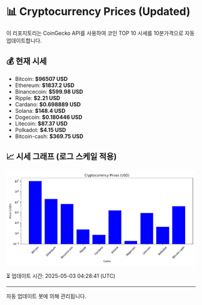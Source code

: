 
# 📊 Cryptocurrency Prices (Updated)

이 리포지토리는 CoinGecko API를 사용하여 코인 TOP 10 시세를 10분가격으로 자동 업데이트합니다.

## 💰 현재 시세
- Bitcoin: **$96507 USD**
- Ethereum: **$1837.2 USD**
- Binancecoin: **$599.98 USD**
- Ripple: **$2.21 USD**
- Cardano: **$0.698889 USD**
- Solana: **$148.4 USD**
- Dogecoin: **$0.180446 USD**
- Litecoin: **$87.37 USD**
- Polkadot: **$4.15 USD**
- Bitcoin-cash: **$369.75 USD**

## 📈 시세 그래프 (로그 스케일 적용)
![Crypto Prices](crypto_prices.png)

⏳ 업데이트 시간: 2025-05-03 04:28:41 (UTC)

---
자동 업데이트 봇에 의해 관리됩니다.
